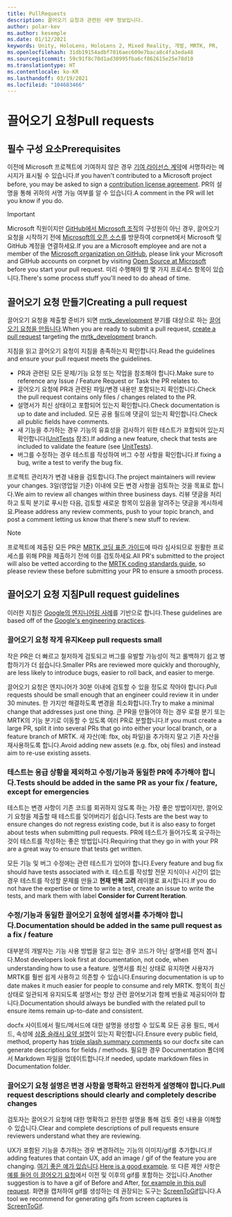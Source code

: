 ```yaml
---
title: PullRequests
description: 끌어오기 요청과 관련된 세부 정보입니다.
author: polar-kev
ms.author: kesemple
ms.date: 01/12/2021
keywords: Unity, HoloLens, HoloLens 2, Mixed Reality, 개발, MRTK, PR,
ms.openlocfilehash: 31db19154adbf7016aec609e7baca8c4fa3eda48
ms.sourcegitcommit: 59c91f8c70d1ad30995fba6cf862615e25e78d10
ms.translationtype: HT
ms.contentlocale: ko-KR
ms.lasthandoff: 03/19/2021
ms.locfileid: "104683466"
---
```

# <a name="pull-requests"></a><span data-ttu-id="b3496-104">끌어오기 요청</span><span class="sxs-lookup"><span data-stu-id="b3496-104">Pull requests</span></span>

## <a name="prerequisites"></a><span data-ttu-id="b3496-105">필수 구성 요소</span><span class="sxs-lookup"><span data-stu-id="b3496-105">Prerequisites</span></span>

<span data-ttu-id="b3496-106">이전에 Microsoft 프로젝트에 기여하지 않은 경우 [기여 라이선스 계약](https://cla.microsoft.com/)에 서명하라는 메시지가 표시될 수 있습니다.</span><span class="sxs-lookup"><span data-stu-id="b3496-106">If you haven't contributed to a Microsoft project before, you may be asked to sign a [contribution license agreement](https://cla.microsoft.com/).</span></span>
<span data-ttu-id="b3496-107">PR의 설명을 통해 귀하의 서명 가능 여부를 알 수 있습니다.</span><span class="sxs-lookup"><span data-stu-id="b3496-107">A comment in the PR will let you know if you do.</span></span>

> [!IMPORTANT]
> <span data-ttu-id="b3496-108">Microsoft 직원이지만 [GitHub에서 Microsoft 조직](https://github.com/Microsoft)의 구성원이 아닌 경우, 끌어오기 요청을 시작하기 전에 [Microsoft의 오픈 소스](https://opensource.microsoft.com/)를 방문하여 corpnet에서 Microsoft 및 GitHub 계정을 연결하세요.</span><span class="sxs-lookup"><span data-stu-id="b3496-108">If you are a Microsoft employee and are not a member of the [Microsoft organization on GitHub](https://github.com/Microsoft), please link your Microsoft and GitHub accounts on corpnet by visiting [Open Source at Microsoft](https://opensource.microsoft.com/) before you start your pull request.</span></span> <span data-ttu-id="b3496-109">미리 수행해야 할 몇 가지 프로세스 항목이 있습니다.</span><span class="sxs-lookup"><span data-stu-id="b3496-109">There's some process stuff you'll need to do ahead of time.</span></span>

## <a name="creating-a-pull-request"></a><span data-ttu-id="b3496-110">끌어오기 요청 만들기</span><span class="sxs-lookup"><span data-stu-id="b3496-110">Creating a pull request</span></span>

<span data-ttu-id="b3496-111">끌어오기 요청을 제출할 준비가 되면 [mrtk_development](https://github.com/microsoft/mixedrealitytoolkit-unity/tree/mrtk_development) 분기를 대상으로 하는 [끌어오기 요청을 만듭니다](https://github.com/microsoft/MixedRealityToolkit-Unity/compare/mrtk_development...mrtk_development?expand=1).</span><span class="sxs-lookup"><span data-stu-id="b3496-111">When you are ready to submit a pull request, [create a pull request](https://github.com/microsoft/MixedRealityToolkit-Unity/compare/mrtk_development...mrtk_development?expand=1) targeting the [mrtk_development](https://github.com/microsoft/mixedrealitytoolkit-unity/tree/mrtk_development) branch.</span></span>

<span data-ttu-id="b3496-112">지침을 읽고 끌어오기 요청이 지침을 충족하는지 확인합니다.</span><span class="sxs-lookup"><span data-stu-id="b3496-112">Read the guidelines and ensure your pull request meets the guidelines.</span></span>

* <span data-ttu-id="b3496-113">PR과 관련된 모든 문제/기능 요청 또는 작업을 참조해야 합니다.</span><span class="sxs-lookup"><span data-stu-id="b3496-113">Make sure to reference any Issue / Feature Request or Task the PR relates to.</span></span>
* <span data-ttu-id="b3496-114">끌어오기 요청에 PR과 관련된 파일/변경 내용만 포함되는지 확인합니다.</span><span class="sxs-lookup"><span data-stu-id="b3496-114">Check the pull request contains only files / changes related to the PR.</span></span>
* <span data-ttu-id="b3496-115">설명서가 최신 상태이고 포함되어 있는지 확인합니다.</span><span class="sxs-lookup"><span data-stu-id="b3496-115">Check documentation is up to date and included.</span></span> <span data-ttu-id="b3496-116">모든 공용 필드에 댓글이 있는지 확인합니다.</span><span class="sxs-lookup"><span data-stu-id="b3496-116">Check all public fields have comments.</span></span>
* <span data-ttu-id="b3496-117">새 기능을 추가하는 경우 기능의 유효성을 검사하기 위한 테스트가 포함되어 있는지 확인합니다([UnitTests](UnitTests.md) 참조).</span><span class="sxs-lookup"><span data-stu-id="b3496-117">If adding a new feature, check that tests are included to validate the feature (see [UnitTests](UnitTests.md)).</span></span>
* <span data-ttu-id="b3496-118">버그를 수정하는 경우 테스트를 작성하여 버그 수정 사항을 확인합니다.</span><span class="sxs-lookup"><span data-stu-id="b3496-118">If fixing a bug, write a test to verify the bug fix.</span></span>

<span data-ttu-id="b3496-119">프로젝트 관리자가 변경 내용을 검토합니다.</span><span class="sxs-lookup"><span data-stu-id="b3496-119">The project maintainers will review your changes.</span></span> <span data-ttu-id="b3496-120">3일(영업일 기준) 이내에 모든 변경 사항을 검토하는 것을 목표로 합니다.</span><span class="sxs-lookup"><span data-stu-id="b3496-120">We aim to review all changes within three business days.</span></span> <span data-ttu-id="b3496-121">리뷰 댓글을 처리하고 토픽 분기로 푸시한 다음, 검토할 새로운 항목이 있음을 알려주는 댓글을 게시하세요.</span><span class="sxs-lookup"><span data-stu-id="b3496-121">Please address any review comments, push to your topic branch, and post a comment letting us know that there's new stuff to review.</span></span>

> [!NOTE]
> <span data-ttu-id="b3496-122">프로젝트에 제출된 모든 PR은 [MRTK 코딩 표준 가이드](CodingGuidelines.md)에 따라 심사되므로 원활한 프로세스를 위해 PR을 제출하기 전에 이를 검토하세요.</span><span class="sxs-lookup"><span data-stu-id="b3496-122">All PR's submitted to the project will also be vetted according to the [MRTK coding standards guide](CodingGuidelines.md), so please review these before submitting your PR to ensure a smooth process.</span></span>

## <a name="pull-request-guidelines"></a><span data-ttu-id="b3496-123">끌어오기 요청 지침</span><span class="sxs-lookup"><span data-stu-id="b3496-123">Pull request guidelines</span></span>

<span data-ttu-id="b3496-124">이러한 지침은 [Google의 엔지니어링 사례](https://google.github.io/eng-practices/review/developer/small-cls.html)를 기반으로 합니다.</span><span class="sxs-lookup"><span data-stu-id="b3496-124">These guidelines are based off of the [Google's engineering practices](https://google.github.io/eng-practices/review/developer/small-cls.html).</span></span>

### <a name="keep-pull-requests-small"></a><span data-ttu-id="b3496-125">끌어오기 요청 작게 유지</span><span class="sxs-lookup"><span data-stu-id="b3496-125">Keep pull requests small</span></span>

<span data-ttu-id="b3496-126">작은 PR은 더 빠르고 철저하게 검토되고 버그를 유발할 가능성이 적고 롤백하기 쉽고 병합하기가 더 쉽습니다.</span><span class="sxs-lookup"><span data-stu-id="b3496-126">Smaller PRs are reviewed more quickly and thoroughly, are less likely to introduce bugs, easier to roll back, and easier to merge.</span></span>

<span data-ttu-id="b3496-127">끌어오기 요청은 엔지니어가 30분 이내에 검토할 수 있을 정도로 작아야 합니다.</span><span class="sxs-lookup"><span data-stu-id="b3496-127">Pull requests should be small enough that an engineer could review it in under 30 minutes.</span></span> <span data-ttu-id="b3496-128">한 가지만 해결하도록 변경을 최소화합니다.</span><span class="sxs-lookup"><span data-stu-id="b3496-128">Try to make a minimal change that addresses just one thing.</span></span> <span data-ttu-id="b3496-129">큰 PR을 만들어야 하는 경우 로컬 분기 또는 MRTK의 기능 분기로 이동할 수 있도록 여러 PR로 분할합니다.</span><span class="sxs-lookup"><span data-stu-id="b3496-129">If you must create a large PR, split it into several PRs that go into either your local branch, or a feature branch of MRTK.</span></span> <span data-ttu-id="b3496-130">새 자산(예: fbx, obj 파일)을 추가하지 말고 기존 자산을 재사용하도록 합니다.</span><span class="sxs-lookup"><span data-stu-id="b3496-130">Avoid adding new assets (e.g. fbx, obj files) and instead aim to re-use existing assets.</span></span>

### <a name="tests-should-be-added-in-the-same-pr-as-your-fix--feature-except-for-emergencies"></a><span data-ttu-id="b3496-131">테스트는 응급 상황을 제외하고 수정/기능과 동일한 PR에 추가해야 합니다.</span><span class="sxs-lookup"><span data-stu-id="b3496-131">Tests should be added in the same PR as your fix / feature, except for emergencies</span></span>

<span data-ttu-id="b3496-132">테스트는 변경 사항이 기존 코드를 회귀하지 않도록 하는 가장 좋은 방법이지만, 끌어오기 요청을 제출할 때 테스트를 잊어버리기 쉽습니다.</span><span class="sxs-lookup"><span data-stu-id="b3496-132">Tests are the best way to ensure changes do not regress existing code, but it is also easy to forget about tests when submitting pull requests.</span></span> <span data-ttu-id="b3496-133">PR에 테스트가 들어가도록 요구하는 것이 테스트를 작성하는 좋은 방법입니다.</span><span class="sxs-lookup"><span data-stu-id="b3496-133">Requiring that they go in with your PR are a great way to ensure that tests get written.</span></span>

<span data-ttu-id="b3496-134">모든 기능 및 버그 수정에는 관련 테스트가 있어야 합니다.</span><span class="sxs-lookup"><span data-stu-id="b3496-134">Every feature and bug fix should have tests associated with it.</span></span> <span data-ttu-id="b3496-135">테스트를 작성할 전문 지식이나 시간이 없는 경우 테스트를 작성할 문제를 만들고 **현재 반복 고려** 레이블로 표시합니다.</span><span class="sxs-lookup"><span data-stu-id="b3496-135">If you do not have the expertise or time to write a test, create an issue to write the tests, and mark them with label **Consider for Current Iteration**.</span></span>

### <a name="documentation-should-be-added-in-the-same-pull-request-as-a-fix--feature"></a><span data-ttu-id="b3496-136">수정/기능과 동일한 끌어오기 요청에 설명서를 추가해야 합니다.</span><span class="sxs-lookup"><span data-stu-id="b3496-136">Documentation should be added in the same pull request as a fix / feature</span></span>

<span data-ttu-id="b3496-137">대부분의 개발자는 기능 사용 방법을 알고 있는 경우 코드가 아닌 설명서를 먼저 봅니다.</span><span class="sxs-lookup"><span data-stu-id="b3496-137">Most developers look first at documentation, not code, when understanding how to use a feature.</span></span> <span data-ttu-id="b3496-138">설명서를 최신 상태로 유지하면 사용자가 MRTK를 훨씬 쉽게 사용하고 의존할 수 있습니다.</span><span class="sxs-lookup"><span data-stu-id="b3496-138">Ensuring documentation is up to date makes it much easier for people to consume and rely MRTK.</span></span>  <span data-ttu-id="b3496-139">항목이 최신 상태로 일관되게 유지되도록 설명서는 항상 관련 끌어보기과 함께 번들로 제공되어야 합니다.</span><span class="sxs-lookup"><span data-stu-id="b3496-139">Documentation should always be bundled with the related pull to ensure items remain up-to-date and consistent.</span></span>

<span data-ttu-id="b3496-140">docfx 사이트에서 필드/메서드에 대한 설명을 생성할 수 있도록 모든 공용 필드, 메서드, 속성에 [삼중 슬래시 요약 설명](https://dotnet.github.io/docfx/spec/triple_slash_comments_spec.html)이 있는지 확인합니다.</span><span class="sxs-lookup"><span data-stu-id="b3496-140">Ensure every public field, method, property has [triple slash summary comments](https://dotnet.github.io/docfx/spec/triple_slash_comments_spec.html) so our docfx site can generate descriptions for fields / methods.</span></span> <span data-ttu-id="b3496-141">필요한 경우 Documentation 폴더에서 Markdown 파일을 업데이트합니다.</span><span class="sxs-lookup"><span data-stu-id="b3496-141">If needed, update markdown files in Documentation folder.</span></span>

### <a name="pull-request-descriptions-should-clearly-and-completely-describe-changes"></a><span data-ttu-id="b3496-142">끌어오기 요청 설명은 변경 사항을 명확하고 완전하게 설명해야 합니다.</span><span class="sxs-lookup"><span data-stu-id="b3496-142">Pull request descriptions should clearly and completely describe changes</span></span>

<span data-ttu-id="b3496-143">검토자는 끌어오기 요청에 대한 명확하고 완전한 설명을 통해 검토 중인 내용을 이해할 수 있습니다.</span><span class="sxs-lookup"><span data-stu-id="b3496-143">Clear and complete descriptions of pull requests ensure reviewers understand what they are reviewing.</span></span>

<span data-ttu-id="b3496-144">UX가 포함된 기능을 추가하는 경우 변경하려는 기능의 이미지/gif를 추가합니다.</span><span class="sxs-lookup"><span data-stu-id="b3496-144">If adding features that contain UX, add an image / gif of the feature you are changing.</span></span> <span data-ttu-id="b3496-145">[여기 좋은 예가 있습니다](https://github.com/microsoft/MixedRealityToolkit-Unity/pull/4532).</span><span class="sxs-lookup"><span data-stu-id="b3496-145">[Here is a good example](https://github.com/microsoft/MixedRealityToolkit-Unity/pull/4532).</span></span> <span data-ttu-id="b3496-146">또 다른 제안 사항은 [예를 들어 이 끌어오기 요청](https://github.com/microsoft/MixedRealityToolkit-Unity/pull/5896)에서 이전 및 이후의 gif를 포함하는 것입니다.</span><span class="sxs-lookup"><span data-stu-id="b3496-146">Another suggestion is to have a gif of Before and After, [for example in this pull request](https://github.com/microsoft/MixedRealityToolkit-Unity/pull/5896).</span></span> <span data-ttu-id="b3496-147">화면을 캡처하여 gif를 생성하는 데 권장되는 도구는 [ScreenToGif](https://www.screentogif.com/)입니다.</span><span class="sxs-lookup"><span data-stu-id="b3496-147">A tool we recommend for generating gifs from screen captures is [ScreenToGif](https://www.screentogif.com/).</span></span>
